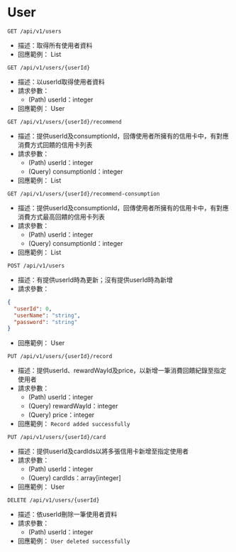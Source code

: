 # User
`GET /api/v1/users`
- 描述：取得所有使用者資料
- 回應範例：
  List<User>

`GET /api/v1/users/{userId}`
- 描述：以userId取得使用者資料
- 請求參數：
    - (Path) userId：integer
- 回應範例：
  User

`GET /api/v1/users/{userId}/recommend`
- 描述：提供userId及consumptionId，回傳使用者所擁有的信用卡中，有對應消費方式回饋的信用卡列表
- 請求參數：
    - (Path) userId：integer
    - (Query) consumptionId：integer
- 回應範例：
  List<Card>

`GET /api/v1/users/{userId}/recommend-consumption`
- 描述：提供userId及consumptionId，回傳使用者所擁有的信用卡中，有對應消費方式最高回饋的信用卡列表
- 請求參數：
    - (Path) userId：integer
    - (Query) consumptionId：integer
- 回應範例：
  List<Card>

`POST /api/v1/users`
- 描述：有提供userId時為更新；沒有提供userId時為新增
- 請求參數：
```json
{
  "userId": 0,
  "userName": "string",
  "password": "string"
}
```
- 回應範例：
  User

`PUT /api/v1/users/{userId}/record`
- 描述：提供userId、rewardWayId及price，以新增一筆消費回饋紀錄至指定使用者
- 請求參數：
    - (Path) userId：integer
    - (Query) rewardWayId：integer
    - (Query) price：integer
- 回應範例：
  `Record added successfully`

`PUT /api/v1/users/{userId}/card`
- 描述：提供userId及cardIds以將多張信用卡新增至指定使用者
- 請求參數：
    - (Path) userId：integer
    - (Query) cardIds：array[integer]
- 回應範例：
  User

`DELETE /api/v1/users/{userId}`
- 描述：依userId刪除一筆使用者資料
- 請求參數：
    - (Path) userId：integer
- 回應範例：
  `User deleted successfully`